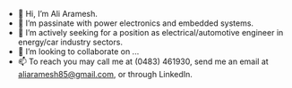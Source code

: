 - 👋 Hi, I’m Ali Aramesh.
- 👀 I’m passinate with power electronics and embedded systems.
- 🌱 I’m actively seeking for a position as electrical/automotive engineer in energy/car industry sectors. 
- 💞️ I’m looking to collaborate on ...
- 📫 To reach you may call me at (0483) 461930, send me an email at aliaramesh85@gmail.com, or through LinkedIn.

<!---
ArameshAli/ArameshAli is a ✨ special ✨ repository because its `README.md` (this file) appears on your GitHub profile.
You can click the Preview link to take a look at your changes.
--->
